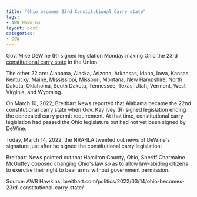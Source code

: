 ```yaml
---
title: "Ohio becomes 23rd Constitutional Carry state"
tags:
- AWR Hawkins
layout: post
categories:
- CCW
---
```


Gov. Mike DeWine (R) signed legislation Monday making Ohio the 23rd [constitutional carry state](/permitless-carry-states.html) in the Union.

The other 22 are: Alabama, Alaska, Arizona, Arkansas, Idaho, Iowa, Kansas, Kentucky, Maine, Mississippi, Missouri, Montana, New Hampshire, North Dakota, Oklahoma, South Dakota, Tennessee, Texas, Utah, Vermont, West Virginia, and Wyoming.

On March 10, 2022, Breitbart News reported that Alabama became the 22nd constitutional carry state when Gov. Kay Ivey (R) signed legislation ending the concealed carry permit requirement. At that time, constitutional carry legislation had passed the Ohio legislature but had not yet been signed by DeWine.

Today, March 14, 2022, the NRA-ILA tweeted out news of DeWine's signature just after he signed the constitutional carry legislation:

Breitbart News pointed out that Hamilton County, Ohio, Sheriff Charmaine McGuffey opposed changing Ohio's law so as to allow law-abiding citizens to exercise their right to bear arms without government permission.

Source: AWR Hawkins, breitbart.com/politics/2022/03/14/ohio-becomes-23rd-constitutional-carry-state/
